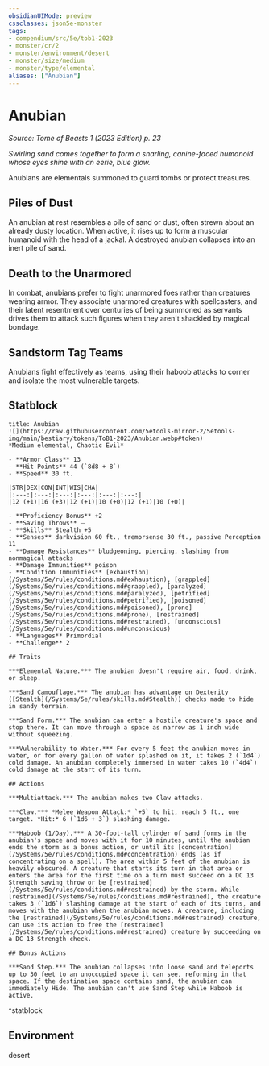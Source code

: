 ```yaml
---
obsidianUIMode: preview
cssclasses: json5e-monster
tags:
- compendium/src/5e/tob1-2023
- monster/cr/2
- monster/environment/desert
- monster/size/medium
- monster/type/elemental
aliases: ["Anubian"]
---
```

# Anubian
*Source: Tome of Beasts 1 (2023 Edition) p. 23*  

*Swirling sand comes together to form a snarling, canine-faced humanoid whose eyes shine with an eerie, blue glow.*

Anubians are elementals summoned to guard tombs or protect treasures.

## Piles of Dust

An anubian at rest resembles a pile of sand or dust, often strewn about an already dusty location. When active, it rises up to form a muscular humanoid with the head of a jackal. A destroyed anubian collapses into an inert pile of sand.

## Death to the Unarmored

In combat, anubians prefer to fight unarmored foes rather than creatures wearing armor. They associate unarmored creatures with spellcasters, and their latent resentment over centuries of being summoned as servants drives them to attack such figures when they aren't shackled by magical bondage.

## Sandstorm Tag Teams

Anubians fight effectively as teams, using their haboob attacks to corner and isolate the most vulnerable targets.

## Statblock

```ad-statblock
title: Anubian
![](https://raw.githubusercontent.com/5etools-mirror-2/5etools-img/main/bestiary/tokens/ToB1-2023/Anubian.webp#token)
*Medium elemental, Chaotic Evil*

- **Armor Class** 13
- **Hit Points** 44 (`8d8 + 8`)
- **Speed** 30 ft.

|STR|DEX|CON|INT|WIS|CHA|
|:---:|:---:|:---:|:---:|:---:|:---:|
|12 (+1)|16 (+3)|12 (+1)|10 (+0)|12 (+1)|10 (+0)|

- **Proficiency Bonus** +2
- **Saving Throws** ⏤
- **Skills** Stealth +5
- **Senses** darkvision 60 ft., tremorsense 30 ft., passive Perception 11
- **Damage Resistances** bludgeoning, piercing, slashing from nonmagical attacks
- **Damage Immunities** poison
- **Condition Immunities** [exhaustion](/Systems/5e/rules/conditions.md#exhaustion), [grappled](/Systems/5e/rules/conditions.md#grappled), [paralyzed](/Systems/5e/rules/conditions.md#paralyzed), [petrified](/Systems/5e/rules/conditions.md#petrified), [poisoned](/Systems/5e/rules/conditions.md#poisoned), [prone](/Systems/5e/rules/conditions.md#prone), [restrained](/Systems/5e/rules/conditions.md#restrained), [unconscious](/Systems/5e/rules/conditions.md#unconscious)
- **Languages** Primordial
- **Challenge** 2

## Traits

***Elemental Nature.*** The anubian doesn't require air, food, drink, or sleep.

***Sand Camouflage.*** The anubian has advantage on Dexterity ([Stealth](/Systems/5e/rules/skills.md#Stealth)) checks made to hide in sandy terrain.

***Sand Form.*** The anubian can enter a hostile creature's space and stop there. It can move through a space as narrow as 1 inch wide without squeezing.

***Vulnerability to Water.*** For every 5 feet the anubian moves in water, or for every gallon of water splashed on it, it takes 2 (`1d4`) cold damage. An anubian completely immersed in water takes 10 (`4d4`) cold damage at the start of its turn.

## Actions

***Multiattack.*** The anubian makes two Claw attacks.

***Claw.*** *Melee Weapon Attack:* `+5` to hit, reach 5 ft., one target. *Hit:* 6 (`1d6 + 3`) slashing damage.

***Haboob (1/Day).*** A 30-foot-tall cylinder of sand forms in the anubian's space and moves with it for 10 minutes, until the anubian ends the storm as a bonus action, or until its [concentration](/Systems/5e/rules/conditions.md#concentration) ends (as if concentrating on a spell). The area within 5 feet of the anubian is heavily obscured. A creature that starts its turn in that area or enters the area for the first time on a turn must succeed on a DC 13 Strength saving throw or be [restrained](/Systems/5e/rules/conditions.md#restrained) by the storm. While [restrained](/Systems/5e/rules/conditions.md#restrained), the creature takes 3 (`1d6`) slashing damage at the start of each of its turns, and moves with the anubian when the anubian moves. A creature, including the [restrained](/Systems/5e/rules/conditions.md#restrained) creature, can use its action to free the [restrained](/Systems/5e/rules/conditions.md#restrained) creature by succeeding on a DC 13 Strength check.

## Bonus Actions

***Sand Step.*** The anubian collapses into loose sand and teleports up to 30 feet to an unoccupied space it can see, reforming in that space. If the destination space contains sand, the anubian can immediately Hide. The anubian can't use Sand Step while Haboob is active.
```
^statblock

## Environment

desert